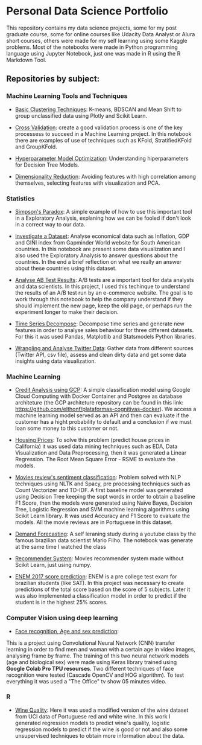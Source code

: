 # Personal Data Science Portfolio

This repository contains my data science projects, some for my post graduate course, some for online courses like Udacity Data Analyst or Alura short courses, others were made for my self learning using some Kaggle problems. Most of the notebooks were made in Python programming language using Jupyter Notebook, just one was made in R using the R Markdown Tool.

## Repositories by subject:

### Machine Learning Tools and Techniques
- [Basic Clustering Techniques](https://github.com/daniel-guarino/ds-portfolio/blob/main/ml-tools/clustering/ClusteringBasico_Alura.ipynb): K-means, BDSCAN and Mean Shift to group unclassified data using Plotly and Scikit Learn.

- [Cross Validation](https://github.com/daniel-guarino/ds-portfolio/blob/main/ml-tools/cross-validation/ML_Valida%C3%A7%C3%A3o_de_Modelos_Alura.ipynb): create a good validation process is one of the key processess to succeed in a Machine Learning project. In this notebook there are examples of use of techniques such as KFold, StratifiedKFold and GroupKFold.

- [Hyperparameter Model Optimization](https://github.com/daniel-guarino/ds-portfolio/blob/main/ml-tools/hyperparameter-optimization/ML_Parte1_Alura.ipynb): Understanding hiperparameters for Decision Tree Models.

- [Dimensionality Reduction](https://github.com/daniel-guarino/ds-portfolio/blob/main/ml-tools/dimensionality-reduction/ReducaoDimensionalidade_Alura.ipynb): Avoiding features with high correlation among themselves, selecting features with visualization and PCA.

### Statistics

- [Simpson's Paradox](https://github.com/daniel-guarino/ds-portfolio/blob/main/statistics/simpsons-paradox/UC%20Berkley%20-%20Admissions%20Case.ipynb): A simple example of how to use this important tool in a Exploratory Analysis, explaning how we can be fooled if don't look in a correct way to our data.

- [Investigate a Dataset](https://github.com/daniel-guarino/project02-investigate-a-dataset/blob/master/investigate-a-dataset-template-DanielGuarino.ipynb): Analyse economical data such as Inflation, GDP and GINI index from Gapminder World website for South American countries. In this notebook are present some data visualization and I also used the Exploratory Analysis to answer questions about the countries. In the end a brief reflection on what we really an answer about these countries using this dataset.

- [Analyse AB Test Results](https://github.com/daniel-guarino/project03-analyze-ab-test-results/blob/master/Analyze_ab_test_results_notebook.ipynb): A/B tests are a important tool for data analysts and data scientists. In this project, I used this techinque to understand the results of an A/B test run by an e-commerce website. The goal is to work through this notebook to help the company understand if they should implement the new page, keep the old page, or perhaps run the experiment longer to make their decision.

- [Time Series Decompose](https://github.com/daniel-guarino/ds-portfolio/blob/main/machine-learning/time-series/Time_Series_Alura.ipynb): Decompose time series and generate new features in order to analyse sales behaviour for three different datasets. For this it was used Pandas, Matplotlib and Statsmodels Python libraries.

- [Wrangling and Analyse Twitter Data](https://github.com/daniel-guarino/project04-wrangling-and-analyze-data/blob/master/wrangle_act.ipynb): Gather data from  different sources (Twitter API, csv file), assess and clean dirty data and get some data insights using data visualization.

### Machine Learning

- [Credit Analysis using GCP](https://github.com/daniel-guarino/ds-portfolio/blob/main/machine-learning/credit-analysis-GCP/C%C3%B3pia_de_Concess%C3%A3o_de_Cr%C3%A9dito_com_Machine_Learning.ipynb): A simple classification model using Google Cloud Computing with Docker Container and Postgree as database architeture (the GCP architeture repository can be found in this link: https://github.com/elthonf/plataformas-cognitivas-docker). We access a machine learning model served as an API and then can evaluate if the customer has a hight probability to default and a conclusion if we must loan some money to this customer or not.

- [Housing Prices](https://github.com/daniel-guarino/ds-portfolio/blob/main/machine-learning/housing-prices/Trabalho_EDA_Python.ipynb): To solve this problem (predict house prices in California) it was used data mining techniques such as EDA, Data Visualization and Data Preprocessing, then it was generated a Linear Regression. The Root Mean Square Error - RSME to evaluate the models. 

- [Movies review's sentiment classification](https://github.com/daniel-guarino/ds-portfolio/blob/main/nlp-classifier/Trabalho_NLP_Fiap10IA.ipynb): Problem solved with NLP techniques using NLTK and Spacy, pre processing techniques such as Count Vectorizer and TD-IDF. A first baseline model was generated using Decision Tree keeping the sopt words in order to obtain a baseline F1 Score, then the models were generated using Naïve Bayes, Decision Tree, Logistic Regression and SVM machine learning algorithms using Scikit Learn library. It was used Accuracy and F1 Score to evaluate the models. All the movie reviews are in Portuguese in this dataset.

- [Demand Forecasting](https://github.com/daniel-guarino/ds-portfolio/blob/main/machine-learning/time-series/Previsao_demanda_ML_MarioFilho.ipynb): A self leraning study during a youtube class by the famous brazilian data scientist Mario Filho. The notebook was generate at the same time I watched the class

- [Recommender System](https://github.com/daniel-guarino/ds-portfolio/blob/main/recommender-algorithm/Sistema_de_Recomenda%C3%A7%C3%A3o_de_Filmes_Alura.ipynb): Movies recommender system made without Scikit Learn, just using numpy.  

- [ENEM 2017 score prediction](https://github.com/daniel-guarino/Projeto_Formacao_Machine_Learning/blob/master/Forma%C3%A7%C3%A3o_Machine_Learning_Projeto_Alura.ipynb): ENEM is a pre college test exam for brazilian students (like SAT). In this project was necessary to create predictions of the total score based on the score of 5 subjects. Later it was also implemented a classification model in order to predict if the student is in the highest 25% scores.

### Computer Vision using deep learning

- [Face recognition, Age and sex prediction](https://github.com/daniel-guarino/VisaoComputacional-VideoAudit10IA/blob/master/projeto/object_people_audit_colab.ipynb):

This is a project using Convolutional Neural Network (CNN) transfer learning in order to find men and woman with a certain age in video images, analysing frame by frame. The training of this two neural network models (age and biological sex) were made using Keras library trained using **Google Colab Pro TPU resourses**. Two different techniques of face recognition were tested (Cascade OpenCV and HOG algorithm). To test everything it was used a "The Office" tv show 05 minutes video.

### R

- [Wine Quality](https://github.com/daniel-guarino/ds-portfolio/blob/main/wine-analysis/EDA-Vinhos_Dataset.Rmd): Here it was used a modified version of the wine dataset from UCI data of Portuguese red and white wine. In this work I generated regression models to predict wine's quality, logistic regression models to predict if the wine is good or not and also some unsupervised techniques to obtain more information about the data.